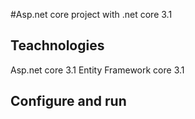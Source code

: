 #Asp.net core project with .net core 3.1
## Teachnologies
Asp.net core 3.1
Entity Framework core 3.1
## Configure and run